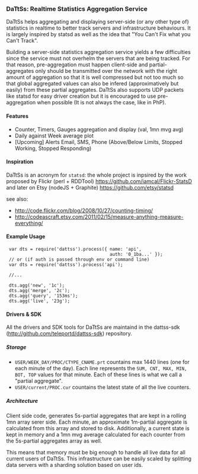 ### DaTtSs: Realtime Statistics Aggregation Service

DaTtSs helps aggregating and displaying server-side (or any other type of) statistics in 
realtime to better track servers and infrastructure behaviours. It is largely inspired by
statsd as well as the idea that "You Can't Fix what you Can't Track".

Building a server-side statistics aggregation service yields a few difficulties since the service 
must not overhelm the servers that are being tracked. For that reason, pre-aggregation must 
happen client-side and partial-aggregates only should be transmitted over the network with the
right amount of aggregation so that it is well compressed but not too much so that global
aggregated values can also be infered (approximatively but easily) from these partial aggregates.
DaTtSs also supports UDP packets like statsd for easy driver creation but it is encouraged to
use pre-aggregation when possible (It is not always the case, like in PhP).

#### Features

- Counter, Timers, Gauges aggregation and display (val, 1mn mvg avg)
- Daily against Week average plot
- [Upcoming] Alerts Email, SMS, Phone (Above/Below Limits, Stopped Working, Stopped Responding) 

#### Inspiration

DaTtSs is an acronym for `statsd`: the whole project is inpsired by the work proposed by 
Flickr (perl + RDDTool) https://github.com/iamcal/Flickr-StatsD and later on Etsy (nodeJS + Graphite) 
https://github.com/etsy/statsd 

see also: 
- http://code.flickr.com/blog/2008/10/27/counting-timing/
- http://codeascraft.etsy.com/2011/02/15/measure-anything-measure-everything/

#### Example Usage

```
 var dts = require('dattss').process({ name: 'api',
                                       auth: '0_1ba...' });
 // or (if auth is passed through env or command line)
 var dts = require('dattss').process('api');

 //...

 dts.agg('new', '1c');
 dts.agg('merge', '2c');
 dts.agg('query', '153ms');
 dts.agg('live', '23g');
```

#### Drivers & SDK

All the drivers and SDK tools for DaTtSs are maintaind in the dattss-sdk 
(http://github.com/teleportd/dattss-sdk) repository.

##### Storage

- `USER/WEEK_DAY/PROC/CTYPE_CNAME.prt` countains max 1440 lines (one for each minute of the day).
Each line represents the `SUM, CNT, MAX, MIN, BOT, TOP` values for that minute. Each
of these lines is what we call a "partial aggregate".
- `USER/current/PROC.cur` countains the latest state of all the live counters. 

##### Architecture

Client side code, generates 5s-partial aggregates that are kept in a rolling 1mn array serer side.
Each minute, an approximate 1m-partial aggregate is calculated from this array and stored to disk.
Additionally, a current state is kept in memory and a 1mn mvg average calculated for each counter
from the 5s-partial aggregates array as well.

This means that memory must be big enough to handle all live data for all current
users of DaTtSs. This infrastructure can be easily scaled by splitting data servers with a
sharding solution based on user ids. 

